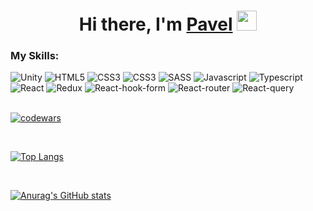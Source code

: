 <div>
  <h1 align="center" color="green">Hi there, I'm <a href="https://pavelmps.github.io/rsschool-cv/" target="_blank">Pavel</a> 
  <img src="https://github.com/blackcater/blackcater/raw/main/images/Hi.gif" height="32"/></h1>
</div>
<h3>My Skills:</h2>
<div display="flex">
  <img src="https://img.shields.io/badge/unity-%23593d88.svg?style=for-the-badge&logo=unity&logoColor=white" alt="Unity" />
  <img src="https://img.shields.io/badge/html5-%23E34F26.svg?style=for-the-badge&logo=html5&logoColor=white" alt="HTML5" />
  <img src="https://img.shields.io/badge/css3-%231572B6.svg?style=for-the-badge&logo=css3&logoColor=white" alt="CSS3" />
  <img src="https://img.shields.io/badge/css3 Bem-%231572B6.svg?style=for-the-badge&logo=css3&logoColor=white" alt="CSS3" />
  <img src="https://img.shields.io/badge/SASS-%231572B6.svg?style=for-the-badge&logo=sass&logoColor=red" alt="SASS" />
  <img src="https://img.shields.io/badge/javascript-%23323330.svg?style=for-the-badge&logo=javascript&logoColor=%23F7DF1E" alt="Javascript" />
  <img src="https://img.shields.io/badge/typescript-%23007ACC.svg?style=for-the-badge&logo=typescript&logoColor=white" alt="Typescript" />
  <img src="https://img.shields.io/badge/react-%2320232a.svg?style=for-the-badge&logo=react&logoColor=%2361DAFB" alt="React" />
  <img src="https://img.shields.io/badge/redux-%23593d88.svg?style=for-the-badge&logo=redux&logoColor=white" alt="Redux" />
  <img src="https://img.shields.io/badge/React%20Hook%20Form-%23EC5990.svg?style=for-the-badge&logo=reacthookform&logoColor=white" alt="React-hook-form" />
  <img src="https://img.shields.io/badge/React_Router-CA4245?style=for-the-badge&logo=react-router&logoColor=white" alt="React-router" />
  <img src="https://img.shields.io/badge/-React%20Query-FF4154?style=for-the-badge&logo=react%20query&logoColor=white" alt="React-query" />
</div>

</br>

[![codewars](https://www.codewars.com/users/PavelMPS/badges/small)](https://www.codewars.com/users/username) 

</br>

[![Top Langs](https://github-readme-stats.vercel.app/api/top-langs/?username=pavelmps&layout=compact)](https://github.com/anuraghazra/github-readme-stats)

</br>

[![Anurag's GitHub stats](https://github-readme-stats.vercel.app/api?username=pavelmps)](https://github.com/anuraghazra/github-readme-stats)
